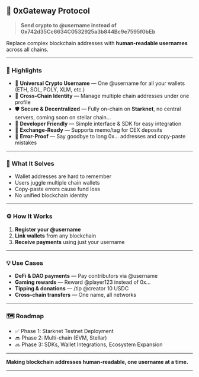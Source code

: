 
## 🌉 0xGateway Protocol

> **Send crypto to @username instead of 0x742d35Cc6634C0532925a3b844Bc9e7595f0bEb**

Replace complex blockchain addresses with **human-readable usernames** across all chains.

---

### 🔑 Highlights

* 💬 **Universal Crypto Username** — One @username for all your wallets (ETH, SOL, POLY, XLM, etc.)
* 🔗 **Cross-Chain Identity** — Manage multiple chain addresses under one profile
* 🛡️ **Secure & Decentralized** — Fully on-chain on **Starknet**, no central servers, coming soon on stellar chain...
* 🧩 **Developer Friendly** — Simple interface & SDK for easy integration
* 🏦 **Exchange-Ready** — Supports memo/tag for CEX deposits
* 🚫 **Error-Proof** — Say goodbye to long 0x… addresses and copy-paste mistakes

---

### 🧠 What It Solves

* Wallet addresses are hard to remember
* Users juggle multiple chain wallets
* Copy-paste errors cause fund loss
* No unified blockchain identity

---

### ⚙️ How It Works

1. **Register your @username**
2. **Link wallets** from any blockchain
3. **Receive payments** using just your username

---

### 💡 Use Cases

* **DeFi & DAO payments** — Pay contributors via @username
* **Gaming rewards** — Reward @player123 instead of 0x…
* **Tipping & donations** — /tip @creator 10 USDC
* **Cross-chain transfers** — One name, all networks

---

### 🗺️ Roadmap

* ✅ Phase 1: Starknet Testnet Deployment
* 🔜 Phase 2: Multi-chain (EVM, Stellar)
* 🔜 Phase 3: SDKs, Wallet Integrations, Ecosystem Expansion

---

**Making blockchain addresses human-readable, one username at a time.**

---

